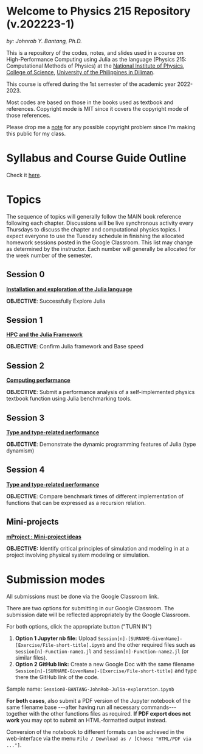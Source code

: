 # Welcome to Physics 215 Repository (v.202223-1)
*by: Johnrob Y. Bantang, Ph.D.*


This is a repository of the codes, notes, and slides used in a course on High-Performance Computing using Julia as the language (Physics 215: Computational Methods of Physics) at the [National Institute of Physics](http://nip.upd.edu.ph), [College of Science](http://science.upd.edu.ph), [University of the Philippines in Diliman](http://upd.edu.ph).

This course is offered during the 1st semester of the academic year 2022-2023.

Most codes are based on those in the books used as textbook and references. 
Copyright mode is MIT since it covers the copyright mode of those references.

Please drop me a [note](mailto:jybantang@up.edu.ph) for any possible copyright problem since I'm making this public for my class.

# Syllabus and Course Guide Outline

Check it [here](SYLLABUS.md).

# Topics
The sequence of topics will generally follow the MAIN book reference following each chapter. Discussions will be live synchronous activity every Thursdays to discuss the chapter and computational physics topics. I expect everyone to use the Tuesday schedule in finishing the allocated homework sessions posted in the Google Classroom. This list may change as determined by the instructor. Each number will generally be allocated for the week number of the semester.

## Session 0
[**Installation and exploration of the Julia language**](00-Intro/README.md)

**OBJECTIVE**: Successfully Explore Julia

## Session 1
[**HPC and the Julia Framework**](01-HPC/README.md)

**OBJECTIVE**: Confirm Julia framework and Base speed

## Session 2
[**Computing performance**](02-Performance/README.md)

**OBJECTIVE**: Submit a performance analysis of a self-implemented physics textbook function using Julia benchmarking tools.

## Session 3
[**Type and type-related performance**](03-Types/README.md)

**OBJECTIVE**: Demonstrate the dynamic programming features of Julia (type dynamism)

## Session 4
[**Type and type-related performance**](04-Fast-Calls/README.md)

**OBJECTIVE**: Compare benchmark times of different implementation of functions that can be expressed as a recursion relation.

## Mini-projects
[**mProject : Mini-project ideas**](09-mProject/README.md)

**OBJECTIVE:** Identify critical principles of simulation and modeling in at a project involving physical system modeling or simulation.

# Submission modes

All submissions must be done via the Google Classroom link.

There are two options for submitting in our Google Classroom. The submission date will be reflected appropriately by the Google Classroom.

For both options, click the appropriate button ("TURN IN")
1. **Option 1 Jupyter nb file:** Upload `Session[n]-[SURNAME-GivenName]-[Exercise/File-short-title].ipynb` and the other required files such as `Session[n]-Function-name1.jl` and `Session[n]-Function-name2.jl` (or similar files).
2. **Option 2 GitHub link:** Create a new Google Doc with the same filename `Session[n]-[SURNAME-GivenName]-[Exercise/File-short-title]` and type there the GitHub link of the code.

Sample name: `Session0-BANTANG-JohnRob-Julia-exploration.ipynb`

**For both cases**, also submit a PDF version of the Jupyter notebook of the same filename base ---after having run all necessary commands--- together with the other functions files as required. **If PDF export does not work** you may opt to submit an HTML-formatted output instead.

Conversion of the notebook to different formats can be achieved in the web-interface via the menu `File / Download as / [Choose "HTML/PDF via ..."]`.
